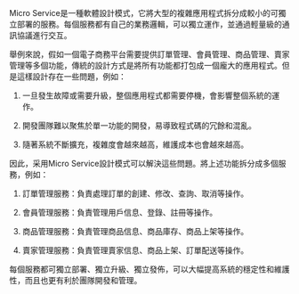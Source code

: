 

Micro Service是一種軟體設計模式，它將大型的複雜應用程式拆分成較小的可獨立部署的服務。每個服務都有自己的業務邏輯，可以獨立運作，並通過輕量級的通訊協議進行交互。

舉例來說，假如一個電子商務平台需要提供訂單管理、會員管理、商品管理、賣家管理等多個功能，傳統的設計方式是將所有功能都打包成一個龐大的應用程式。但是這樣設計存在一些問題，例如：

1. 一旦發生故障或需要升級，整個應用程式都需要停機，會影響整個系統的運作。

2. 開發團隊難以聚焦於單一功能的開發，易導致程式碼的冗餘和混亂。

3. 隨著系統不斷擴充，複雜度會越來越高，維護成本也會越來越高。

因此，采用Micro Service設計模式可以解決這些問題。將上述功能拆分成多個服務，例如：

1. 訂單管理服務：負責處理訂單的創建、修改、查詢、取消等操作。

2. 會員管理服務：負責管理用戶信息、登錄、註冊等操作。

3. 商品管理服務：負責管理商品信息、商品庫存、商品上架等操作。

4. 賣家管理服務：負責管理賣家信息、商品上架、訂單配送等操作。

每個服務都可獨立部署、獨立升級、獨立發佈，可以大幅提高系統的穩定性和維護性，而且也更有利於團隊開發和管理。
